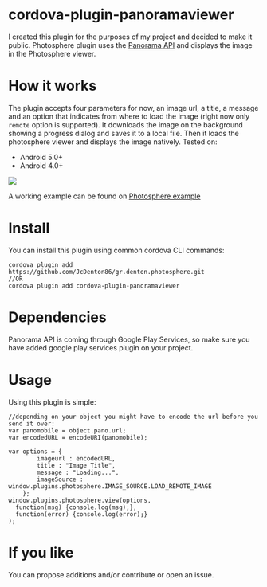 # cordova-plugin-panoramaviewer

I created this plugin for the purposes of my project and decided to make it public. Photosphere plugin uses the <a href="https://developers.google.com/photo-sphere/android/">Panorama API</a> and displays the image in the Photosphere viewer.

# How it works

The plugin accepts four parameters for now, an image url, a title, a message and an option that indicates from where to load the image (right now only `remote` option is supported). It downloads the image on the background showing a progress dialog and saves it to a local file. Then it loads the photosphere viewer and displays the image natively.
Tested on:
<ul><li>Android 5.0+</li><li>Android 4.0+</li></ul>

<img src="https://dl.dropboxusercontent.com/u/6816009/photospheredemo.gif"/>

A working example can be found on <a href="https://github.com/JcDenton86/photospherePlugin_example.git"> Photosphere example</a>

# Install

You can install this plugin using common cordova CLI commands:

```
cordova plugin add https://github.com/JcDenton86/gr.denton.photosphere.git
//OR
cordova plugin add cordova-plugin-panoramaviewer
```
# Dependencies

Panorama API is coming through Google Play Services, so make sure you have added google play services plugin on your project.

# Usage

Using this plugin is simple:

```
//depending on your object you might have to encode the url before you send it over:
var panomobile = object.pano.url;	
var encodedURL = encodeURI(panomobile);
      
var options = {
		imageurl : encodedURL,
		title : "Image Title",
		message : "Loading...",
		imageSource : window.plugins.photosphere.IMAGE_SOURCE.LOAD_REMOTE_IMAGE
	};
window.plugins.photosphere.view(options,
  function(msg) {console.log(msg);},
  function(error) {console.log(error);}
);
```

# If you like
You can propose additions and/or contribute or open an issue.



